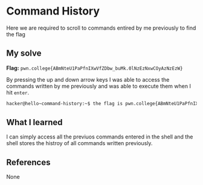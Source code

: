 # Command History
Here we are required to scroll to commands entired by me previously to find the flag

## My solve
**Flag:** `pwn.college{ABmNteU1PaPfnIXwVfZDbw_buMk.0lNzEzNxwCOyAzNzEzW}`

By pressing the up and down arrow keys I was able to access the commands written by me previously and was able to execute them when I hit `enter`.

```bash
hacker@hello~command-history:~$ the flag is pwn.college{ABmNteU1PaPfnIXwVfZDbw_buMk.0lNzEzNxwCOyAzNzEzW}
```

## What I learned
I can simply access all the previuos commands entered in the shell and the shell stores the histroy of all commands written previously.

## References 
None
